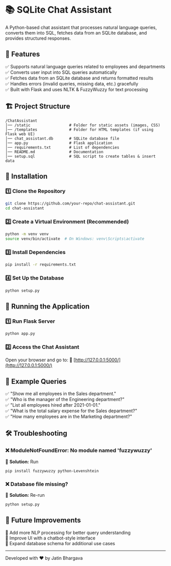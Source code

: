 # 📚 SQLite Chat Assistant

A Python-based chat assistant that processes natural language queries, converts them into SQL, fetches data from an SQLite database, and provides structured responses.

## 🚀 Features
✅ Supports natural language queries related to employees and departments  
✅ Converts user input into SQL queries automatically  
✅ Fetches data from an SQLite database and returns formatted results  
✅ Handles errors (invalid queries, missing data, etc.) gracefully  
✅ Built with Flask and uses NLTK & FuzzyWuzzy for text processing  

## 🏗️ Project Structure
```
/ChatAssistant
│── /static                 # Folder for static assets (images, CSS)
│── /templates              # Folder for HTML templates (if using Flask web UI)
│── chat_assistant.db       # SQLite database file
│── app.py                  # Flask application
│── requirements.txt        # List of dependencies
│── README.md               # Documentation
│── setup.sql               # SQL script to create tables & insert data
```

## 🔧 Installation
### 1️⃣ Clone the Repository
```sh
git clone https://github.com/your-repo/chat-assistant.git  
cd chat-assistant  
```

### 2️⃣ Create a Virtual Environment (Recommended)
```sh
python -m venv venv  
source venv/bin/activate  # On Windows: venv\Scripts\activate
```

### 3️⃣ Install Dependencies
```sh
pip install -r requirements.txt
```

### 4️⃣ Set Up the Database
```sh
python setup.py
```

## 🏃 Running the Application
### 1️⃣ Run Flask Server
```sh
python app.py
```

### 2️⃣ Access the Chat Assistant
Open your browser and go to:
📌 [http://127.0.0.1:5000/](http://127.0.0.1:5000/)

## 💬 Example Queries
✅ "Show me all employees in the Sales department."  
✅ "Who is the manager of the Engineering department?"  
✅ "List all employees hired after 2021-01-01."  
✅ "What is the total salary expense for the Sales department?"  
✅ "How many employees are in the Marketing department?"  

## 🛠️ Troubleshooting
### ❌ ModuleNotFoundError: No module named 'fuzzywuzzy'
🔹 **Solution:** Run
```sh
pip install fuzzywuzzy python-Levenshtein
```

### ❌ Database file missing?
🔹 **Solution:** Re-run
```sh
python setup.py
```

## 🎯 Future Improvements
🔹 Add more NLP processing for better query understanding  
🔹 Improve UI with a chatbot-style interface  
🔹 Expand database schema for additional use cases  

---
Developed with ❤️ by Jatin Bhargava
